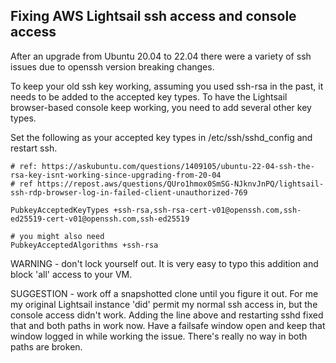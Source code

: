 
## Fixing AWS Lightsail ssh access and console access

After an upgrade from Ubuntu 20.04 to 22.04 there were a variety of ssh issues due to openssh version breaking changes.

To keep your old ssh key working, assuming you used ssh-rsa in the past, it needs to be added to the accepted key types. To have the Lightsail browser-based console keep working, you need to add several other key types.

Set the following as your accepted key types in /etc/ssh/sshd_config and restart ssh.

```
# ref: https://askubuntu.com/questions/1409105/ubuntu-22-04-ssh-the-rsa-key-isnt-working-since-upgrading-from-20-04
# ref https://repost.aws/questions/QUro1hmox0SmSG-NJknvJnPQ/lightsail-ssh-rdp-browser-log-in-failed-client-unauthorized-769

PubkeyAcceptedKeyTypes +ssh-rsa,ssh-rsa-cert-v01@openssh.com,ssh-ed25519-cert-v01@openssh.com,ssh-ed25519

# you might also need
PubkeyAcceptedAlgorithms +ssh-rsa
```

WARNING - don't lock yourself out.  It is very easy to typo this addition and block 'all' access to your VM.

SUGGESTION - work off a snapshotted clone until you figure it out.  For me my original Lightsail instance 'did' permit my normal ssh access in, but the console access didn't work.   Adding the line above and restarting sshd fixed that and both paths in work now.  Have a failsafe window open and keep that window logged in while working the issue.  There's really no way in both paths are broken.
